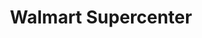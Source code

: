 ---
title: "Walmart Supercenter"
url: /laredo/walmart-supercenter-bob-bullock-loop/
shop: Supermarkt
---